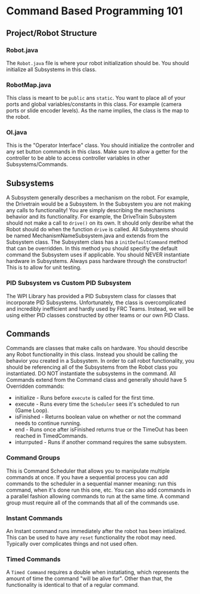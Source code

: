 # Command Based Programming 101

## Project/Robot Structure

### Robot.java

The `Robot.java` file is where your robot initialization should be. You should initialize all Subsystems in this class.

### RobotMap.java

This class is meant to be `public` ans `static`. You want to place all of your ports and global variables/constants in this class. For example (camera ports or slide encoder levels). As the name implies, the class is the map to the robot.

### OI.java

This is the "Operator Interface" class. You should initialize the controller and any set button commands in this class. Make sure to allow a getter for the controller to be able to access controller variables in other Subsystems/Commands.

## Subsystems

A Subsystem generally describes a mechanism on the robot. For example, the Drivetrain would be a Subsystem. In the Subsystem you are not making any calls to functionality! You are simply describing the mechanisms behavior and its functionality. For example, the DriveTrain Subsystem should not make a call to `drive()` on its own. It should only desribe what the Robot should do when the function `drive` is called. All Subsystems should be named MechanismNameSubsystem.java and extends from the Subsystem class. The Subsystem class has a `initDefaultCommand` method that can be overridden. In this method you should specifiy the default command the Subsystem uses if applicable. You should NEVER instantiate hardware in Subsystems. Always pass hardware through the constructor! This is to allow for unit testing.

### PID Subsystem vs Custom PID Subsystem

The WPI Library has provided a PID Subsystem class for classes that incorporate PID Subsystems. Unfortunately, the class is overcomplicated and incredibly inefficient and hardly used by FRC Teams. Instead, we will be using either PID classes constructed by other teams or our own PID Class.

## Commands

Commands are classes that make calls on hardware. You should describe any Robot functionality in this class. Instead you should be calling the behavior you created in a Subsystem. In order to call robot functionality, you should be referencing all of the Subsystems from the Robot class you instantiated.
DO NOT instantiate the subsystems in the command. All Commands extend from the Command class and generally should have 5 Overridden commands:

* initialize - Runs before `execute` is called for the first time.
* execute - Runs every time the `Scheduler` sees it's scheduled to run (Game Loop).
* isFinished - Returns boolean value on whether or not the command needs to continue running.
* end - Runs once after isFinished returns true or the TimeOut has been reached in TimedCommands.
* inturrputed - Runs if another command requires the same subsystem.

### Command Groups

This is Command Scheduler that allows you to manipulate multiple commands at once. If you have a sequential process you can add commands to the scheduler in a sequential manner meaning: run this command, when it's done run this one, etc. You can also add commands in a parallel fashion allowing commands to run at the same time. A command group must require all of the commands that all of the commands use.

### Instant Commands

An Instant command runs immediately after the robot has been intialized. This can be used to have any `reset` functionality the robot may need. Typically over complicates things and not used often.

### Timed Commands

A `Timed Command` requires a double when instatiating, which represents the amount of time the command "will be alive for". Other than that, the functionality is identical to that of a regular command.
